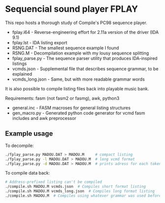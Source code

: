 # <FRS00FPLAY>  Sequencial sound player FPLAY

This repo hosts a thorough study of Compile's PC98 sequence player.

* fplay.i64 - Reverse-engineering effort for 2.11a version of the driver (IDA 9.1)
* fplay.lst - IDA listing export
* RSNG.DAT - The smallest sequence example I found
* RSNG.M - Decompilation example with my lousy sequence splitting
* fplay_parse.py - The sequence parser utility that produces IDA-inspired listings
* vcmds.json - Supplemental file that describes sequence grammar, to be explained
* vcmds_long.json - Same, but with more readable grammar words

It is also possible to compile listing files back into playable music bank.

Requirements: fasm (not fasm2 or fasmg), awk, python3

* general.inc - FASM macroses for general listing structures
* gen_macro.py - Generated python code generator for vcmd fasm includes and awk preprocessor


## Example usage

To decompile:

```sh
./fplay_parse.py MADOU.DAT > MADOU.M     # compact listing
./fplay_parse.py -l MADOU.DAT > MADOU.M  # long vcmd format
./fplay_parse.py -d MADOU.DAT > MADOU.M  # prints adress for each token row
```

To compile data back:

```sh
# Address-prefixed listing can't be compiled
./compile.sh MADOU.M vcmds.json  # Compiles short format listing
./compile.sh MADOU.M vcmds_long.json  # Compiles long format listing
./compile.sh MADOU.M  # Compiles using whatever grammar was used before
```
